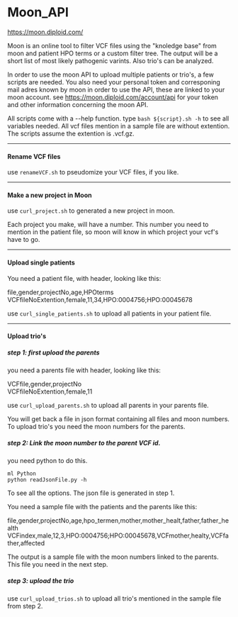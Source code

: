# Moon_API
https://moon.diploid.com/

Moon is an online tool to filter VCF files using the "knoledge base" from moon and patient HPO terms or a custom filter tree. The output will be a short list of most likely pathogenic varints. Also trio's can be analyzed.

In order to use the moon API to upload multiple patients or trio's, a few scripts are needed. 
You also need your personal token and corresponing mail adres known by moon in order to use the API, these are linked to your moon account.
see https://moon.diploid.com/account/api for your token and other information concerning the moon API.

All scripts come with a --help function. type ``` bash ${script}.sh -h ``` to see all variables needed.
All vcf files mention in a sample file are without extention. 
The scripts assume the extention is .vcf.gz.
___________________________________________________________________
#### Rename VCF files
use ``` renameVCF.sh ``` to pseudomize your VCF files, if you like.

____________________________________________________________________
#### Make a new project in Moon
use ```curl_project.sh``` to generated a new project in  moon.

Each project you make, will have a number. This number you need to mention in the patient file, so moon will know in which project your vcf's have to go.

___________________________________________________________________
#### Upload single patients
You need a patient file, with header, looking like this:

file,gender,projectNo,age,HPOterms                                                                                    
VCFfileNoExtention,female,11,34,HPO:0004756;HPO:00045678

use ```curl_single_patients.sh``` to upload all patients in your patient file.

__________________________________________________________________
#### Upload trio's
##### step 1: first upload the parents
you need a parents file with header, looking like this:

VCFfile,gender,projectNo                                                                    
VCFfileNoExtention,female,11

use ```curl_upload_parents.sh``` to upload all parents in your parents file.

You will get back a file in json format containing all files and moon numbers. To upload trio's you need the moon numbers for the parents.

##### step 2: Link the moon number to the parent VCF id.
you need python to do this.
```
ml Python
python readJsonFile.py -h
```
To see all the options. The json file is generated in step 1.

You need a sample file with the patients and the parents like this:

file,gender,projectNo,age,hpo_termen,mother,mother_healt,father,father_health
VCFindex,male,12,3,HPO:0004756;HPO:00045678,VCFmother,healty,VCFfather,affected

The output is a sample file with the moon numbers linked to the parents. This file you need in the next step. 

##### step 3: upload the trio


use ```curl_upload_trios.sh``` to upload all trio's mentioned in the sample file from step 2.
